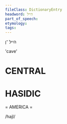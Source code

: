 ```yaml
---
fileClass: DictionaryEntry
headword: הייל
part_of_speech: 
etymology: 
tags: 
---
```

הייל
־ן

'cave'

CENTRAL
========

HASIDIC
=======
= AMERICA = 

/hajl/